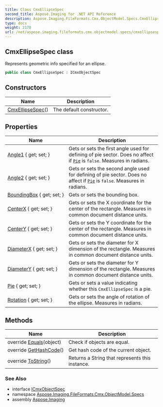 ```yaml
---
title: Class CmxEllipseSpec
second_title: Aspose.Imaging for .NET API Reference
description: Aspose.Imaging.FileFormats.Cmx.ObjectModel.Specs.CmxEllipseSpec class. Represents geometric info specified for an ellipse
type: docs
weight: 2170
url: /net/aspose.imaging.fileformats.cmx.objectmodel.specs/cmxellipsespec/
---
```

## CmxEllipseSpec class

Represents geometric info specified for an ellipse.

```csharp
public class CmxEllipseSpec : ICmxObjectSpec
```

## Constructors

| Name | Description |
| --- | --- |
| [CmxEllipseSpec](cmxellipsespec/)() | The default constructor. |

## Properties

| Name | Description |
| --- | --- |
| [Angle1](../../aspose.imaging.fileformats.cmx.objectmodel.specs/cmxellipsespec/angle1/) { get; set; } | Gets or sets the first angle used for defining of pie sector. Does no affect if [`Pie`](./pie/) is `false`. Measures in radians. |
| [Angle2](../../aspose.imaging.fileformats.cmx.objectmodel.specs/cmxellipsespec/angle2/) { get; set; } | Gets or sets the second angle used for defining of pie sector. Does no affect if [`Pie`](./pie/) is `false`. Measures in radians. |
| [BoundingBox](../../aspose.imaging.fileformats.cmx.objectmodel.specs/cmxellipsespec/boundingbox/) { get; set; } | Gets or sets the bounding box. |
| [CenterX](../../aspose.imaging.fileformats.cmx.objectmodel.specs/cmxellipsespec/centerx/) { get; set; } | Gets or sets the X coordinate for the center of the rectangle. Measures in common document distance units. |
| [CenterY](../../aspose.imaging.fileformats.cmx.objectmodel.specs/cmxellipsespec/centery/) { get; set; } | Gets or sets the Y coordinate for the center of the rectangle. Measures in common document distance units. |
| [DiameterX](../../aspose.imaging.fileformats.cmx.objectmodel.specs/cmxellipsespec/diameterx/) { get; set; } | Gets or sets the diameter for X dimension of the rectangle. Measures in common document distance units. |
| [DiameterY](../../aspose.imaging.fileformats.cmx.objectmodel.specs/cmxellipsespec/diametery/) { get; set; } | Gets or sets the diameter for Y dimension of the rectangle. Measures in common document distance units. |
| [Pie](../../aspose.imaging.fileformats.cmx.objectmodel.specs/cmxellipsespec/pie/) { get; set; } | Gets or sets a value indicating whether this `CmxEllipseSpec` is a pie. |
| [Rotation](../../aspose.imaging.fileformats.cmx.objectmodel.specs/cmxellipsespec/rotation/) { get; set; } | Gets or sets the angle of rotation of the ellipse. Measures in radians. |

## Methods

| Name | Description |
| --- | --- |
| override [Equals](../../aspose.imaging.fileformats.cmx.objectmodel.specs/cmxellipsespec/equals/)(object) | Check if objects are equal. |
| override [GetHashCode](../../aspose.imaging.fileformats.cmx.objectmodel.specs/cmxellipsespec/gethashcode/)() | Get hash code of the current object. |
| override [ToString](../../aspose.imaging.fileformats.cmx.objectmodel.specs/cmxellipsespec/tostring/)() | Returns a String that represents this instance. |

### See Also

* interface [ICmxObjectSpec](../icmxobjectspec/)
* namespace [Aspose.Imaging.FileFormats.Cmx.ObjectModel.Specs](../../aspose.imaging.fileformats.cmx.objectmodel.specs/)
* assembly [Aspose.Imaging](../../)


